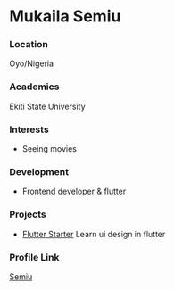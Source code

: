 # Mukaila Semiu

### Location

Oyo/Nigeria

### Academics

Ekiti State University

### Interests

- Seeing movies

### Development

- Frontend developer & flutter

### Projects

- [Flutter Starter](https://github.com/Semiteagain/destini-challenge-starting) Learn ui design in flutter 

### Profile Link

[Semiu](https://github.com/Semiteagain)